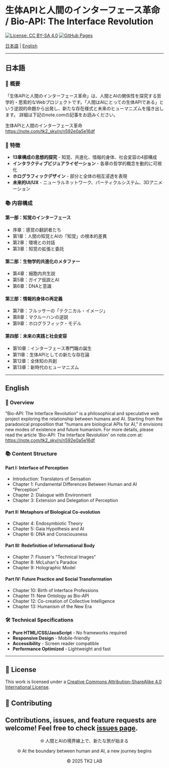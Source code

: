 # 生体APIと人間のインターフェース革命 / Bio-API: The Interface Revolution

[![License: CC BY-SA 4.0](https://img.shields.io/badge/License-CC%20BY--SA%204.0-lightgrey.svg)](https://creativecommons.org/licenses/by-sa/4.0/)
[![GitHub Pages](https://img.shields.io/badge/GitHub-Pages-blue)](https://yourusername.github.io/bio-api-interface/)

[日本語](#日本語) | [English](#english)

---

## 日本語

### 🧬 概要

「生体APIと人間のインターフェース革命」は、人間とAIの関係性を探究する哲学的・思索的なWebプロジェクトです。「人間はAIにとっての生体APIである」という逆説的命題から出発し、新たな存在様式と未来のヒューマニズムを描き出します。
詳細は下記のnote.comの記事をお読みください。

生体APIと人間のインターフェース革命
https://note.com/tk2_sky/n/n592e0a5e16df

### 🌟 特徴

- **13章構成の思想的探究** - 知覚、共進化、情報的身体、社会変容の4部構成
- **インタラクティブビジュアライゼーション** - 各章の哲学的概念を動的に可視化
- **ホログラフィックデザイン** - 部分と全体の相互浸透を表現
- **未来的UI/UX** - ニューラルネットワーク、パーティクルシステム、3Dアニメーション

### 📚 内容構成

#### 第一部：知覚のインターフェース
- 序章：感覚の翻訳者たち
- 第1章：人間の知覚とAIの「知覚」の根本的差異
- 第2章：環境との対話
- 第3章：知覚の拡張と委託

#### 第二部：生物学的共進化のメタファー
- 第4章：細胞内共生説
- 第5章：ガイア仮説とAI
- 第6章：DNAと意識

#### 第三部：情報的身体の再定義
- 第7章：フルッサーの「テクニカル・イメージ」
- 第8章：マクルーハンの逆説
- 第9章：ホログラフィック・モデル

#### 第四部：未来の実践と社会変容
- 第10章：インターフェース専門職の誕生
- 第11章：生体APIとしての新たな存在論
- 第12章：全体知の共創
- 第13章：新時代のヒューマニズム

---

## English

### 🧬 Overview

"Bio-API: The Interface Revolution" is a philosophical and speculative web project exploring the relationship between humans and AI. Starting from the paradoxical proposition that "humans are biological APIs for AI," it envisions new modes of existence and future humanism.
For more details, please read the article 'Bio-API: The Interface Revolution' on note.com at: https://note.com/tk2_sky/n/n592e0a5e16df
### 📚 Content Structure

#### Part I: Interface of Perception
- Introduction: Translators of Sensation
- Chapter 1: Fundamental Differences Between Human and AI "Perception"
- Chapter 2: Dialogue with Environment
- Chapter 3: Extension and Delegation of Perception

#### Part II: Metaphors of Biological Co-evolution
- Chapter 4: Endosymbiotic Theory
- Chapter 5: Gaia Hypothesis and AI
- Chapter 6: DNA and Consciousness

#### Part III: Redefinition of Informational Body
- Chapter 7: Flusser's "Technical Images"
- Chapter 8: McLuhan's Paradox
- Chapter 9: Holographic Model

#### Part IV: Future Practice and Social Transformation
- Chapter 10: Birth of Interface Professions
- Chapter 11: New Ontology as Bio-API
- Chapter 12: Co-creation of Collective Intelligence
- Chapter 13: Humanism of the New Era

### 🛠️ Technical Specifications

- **Pure HTML/CSS/JavaScript** - No frameworks required
- **Responsive Design** - Mobile-friendly
- **Accessibility** - Screen reader compatible
- **Performance Optimized** - Lightweight and fast
---

## 📄 License

This work is licensed under a [Creative Commons Attribution-ShareAlike 4.0 International License](https://creativecommons.org/licenses/by-sa/4.0/).

## 🤝 Contributing

Contributions, issues, and feature requests are welcome! Feel free to check [issues page](https://github.com/yourusername/bio-api-interface/issues).
---

<div align="center">
  <p>🌐 人間とAIの境界線上で、新たな旅が始まる</p>
  <p>🌐 At the boundary between human and AI, a new journey begins</p>
  <p>© 2025 TK2 LAB</p>
</div>
